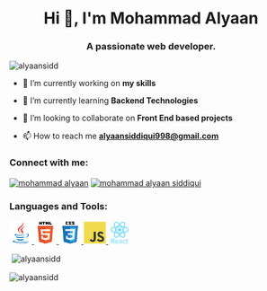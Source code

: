 <h1 align="center">Hi 👋, I'm Mohammad Alyaan</h1>
<h3 align="center">A passionate web developer.</h3>

<p align="left"> <img src="https://komarev.com/ghpvc/?username=alyaansidd&label=Profile%20views&color=0e75b6&style=flat" alt="alyaansidd" /> </p>

- 🔭 I’m currently working on **my skills**

- 🌱 I’m currently learning **Backend Technologies**

- 👯 I’m looking to collaborate on **Front End based projects**

- 📫 How to reach me **alyaansiddiqui998@gmail.com**

  

<h3 align="left">Connect with me:</h3>
<p align="left">
<a href="https://linkedin.com/in/mohammad alyaan" target="blank"><img align="center" src="https://raw.githubusercontent.com/rahuldkjain/github-profile-readme-generator/master/src/images/icons/Social/linked-in-alt.svg" alt="mohammad alyaan" height="30" width="40" /></a>
<a href="https://fb.com/mohammad alyaan siddiqui" target="blank"><img align="center" src="https://raw.githubusercontent.com/rahuldkjain/github-profile-readme-generator/master/src/images/icons/Social/facebook.svg" alt="mohammad alyaan siddiqui" height="30" width="40" /></a>
</p>

<h3 align="left">Languages and Tools:</h3>
<p align="left">
  <a href="https://www.java.com" target="_blank" rel="noreferrer">
    <img src="https://raw.githubusercontent.com/devicons/devicon/master/icons/java/java-original.svg" alt="java" width="40" height="40"/>
  </a>
  <a href="https://www.w3.org/html/" target="_blank" rel="noreferrer">
    <img src="https://raw.githubusercontent.com/devicons/devicon/master/icons/html5/html5-original-wordmark.svg" alt="html5" width="40" height="40"/>
  </a>
  <a href="https://www.w3schools.com/css/" target="_blank" rel="noreferrer">
    <img src="https://raw.githubusercontent.com/devicons/devicon/master/icons/css3/css3-original-wordmark.svg" alt="css3" width="40" height="40"/>
  </a>
  <a href="https://developer.mozilla.org/en-US/docs/Web/JavaScript" target="_blank" rel="noreferrer">
    <img src="https://raw.githubusercontent.com/devicons/devicon/master/icons/javascript/javascript-original.svg" alt="javascript" width="40" height="40"/>
  </a>
  <a href="https://reactjs.org/" target="_blank" rel="noreferrer">
    <img src="https://raw.githubusercontent.com/devicons/devicon/master/icons/react/react-original-wordmark.svg" alt="react" width="40" height="40"/>
  </a>
</p>


<p>&nbsp;<img align="center" src="https://github-readme-stats.vercel.app/api?username=alyaansidd&show_icons=true&locale=en" alt="alyaansidd" /></p>

<p><img align="center" src="https://github-readme-streak-stats.herokuapp.com/?user=alyaansidd&" alt="alyaansidd" /></p>
